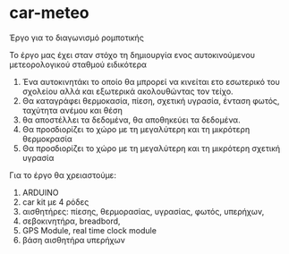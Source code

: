 # car-meteo
Έργο για το διαγωνισμό ρομποτικής

Το έργο μας έχει σταν στόχο τη δημιουργία ενος αυτοκινούμενου μετεορολογικού σταθμού
ειδικότερα 
  1) Ένα αυτοκινητάκι το οποίο θα μπρορεί να κινείται ετο εσωτερικό του σχολείου αλλά και εξωτερικά ακολουθώντας τον τείχο.
  2) Θα καταγράφει θερμοκασία, πίεση, σχετική υγρασία, ένταση φωτός, ταχύτητα ανέμου και θέση
  3) θα αποστέλλει τα δεδομένα, θα αποθηκεύει τα δεδομένα.
  4) Θα προσδιορίζει το χώρο με τη μεγαλύτερη και τη μικρότερη θερμοκρασία
  5) Θα προσδιορίζει το χώρο με τη μεγαλύτερη και τη μικρότερη σχετική υγρασία

Για το έργο θα χρειαστούμε:
  1) ARDUINO 
  2) car kit με 4 ρόδες
  3) αισθητήρες: πίεσης, θερμορασίας, υγρασίας, φωτός, υπερήχων, 
  4) σεβοκινητήρα, breadbord, 
  5) GPS Module, real time clock module
  6) βάση αισθητήρα υπερήχων
